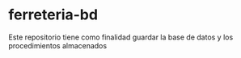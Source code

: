 # ferreteria-bd
Este repositorio tiene como finalidad guardar la base de datos y los procedimientos almacenados
